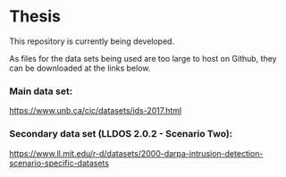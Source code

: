 # Thesis
This repository is currently being developed.

As files for the data sets being used are too large to host on Github, they can be downloaded at the links below.
### Main data set: 
https://www.unb.ca/cic/datasets/ids-2017.html
### Secondary data set (LLDOS 2.0.2 - Scenario Two):
https://www.ll.mit.edu/r-d/datasets/2000-darpa-intrusion-detection-scenario-specific-datasets
